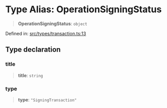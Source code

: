 # Type Alias: OperationSigningStatus

> **OperationSigningStatus**: `object`

Defined in: [src/types/transaction.ts:13](https://github.com/centrifuge/centrifuge-sdk/blob/35076f925246b8dbb28e12a5beeb6327f126023f/src/types/transaction.ts#L13)

## Type declaration

### title

> **title**: `string`

### type

> **type**: `"SigningTransaction"`
